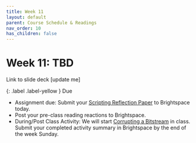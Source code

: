 ```yaml
---
title: Week 11
layout: default
parent: Course Schedule & Readings
nav_order: 10
has_children: false
---
```


# Week 11: TBD
Link to slide deck [update me]

{: .label .label-yellow }
Due
* Assignment due: Submit your <a href="https://digital-archives.github.io/HISTGA1011/assignments/scripting_reflection.html" target="_blank">Scripting Reflection Paper</a> to Brightspace today.
* Post your pre-class reading reactions to Brightspace.
* During/Post Class Activity: We will start <a href="https://digital-archives.github.io/HISTGA1011/activities/corrupting_a_bitstream.html" target="_blank">Corrupting a Bitstream</a> in class. Submit your completed activity summary in Brightspace by the end of the week Sunday.
